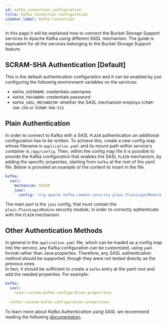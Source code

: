 ```yaml
---
id: kafka_connection_configuration
title: Kafka Connection Configuration
sidebar_label: Kafka Connection
---
```


In this page it will be explained how to connect the Bucket Storage Support services to Apache Kafka using different SASL mechanism.
The guide is equivalent for all the services belonging to the Bucket Storage Support feature.

## SCRAM-SHA Authentication [Default]

This is the default authentication configuration and it can be enabled by just configuring the following environment variables on the services:

- `KAFKA_USERNAME`: credentials username 
- `KAFKA_PASSWORD`: credentials password
- `KAFKA_SASL_MECHANISM`: whether the SASL mechanism employs `SCRAM-SHA-256` or `SCRAM-SHA-512`

## Plain Authentication

In order to connect to Kafka with a SASL `PLAIN` authentication an additional configuration has to be written.
To achieve this, create a new config map whose filename is `application.yaml` and its mount path within service's container is `/app/config`.
Then, within the config map file it is possible to provide the Kafka configuration that enables the SASL `PLAIN` mechanism, by adding the specific
properties, starting from `kafka` at the root of the yaml file. Below is provided an example of the content to insert in the file.

```yaml
kafka:
  sasl:
    mechanism: PLAIN
    jaas:
      config: "org.apache.kafka.common.security.plain.PlainLoginModule required username=\"${KAFKA_USERNAME}\" password=\"${KAFKA_PASSWORD}\";"
```

The main part is the `jaas` config, that must contain the `plain.PlainLoginModule` security module, in order to correctly authenticate with the `PLAIN` mechanism.

## Other Authentication Methods

In general in the `application.yaml` file, which can be loaded as a config map into the service, any Kafka configuration can be customized,
using `yaml` format rather than Java properties. Therefore, any SASL authentication method should be supported, though they were not tested directly as the previous ones.  
In fact, it should be sufficient to create a `kafka` entry at the yaml root and add the needed properties. For example:

```yaml
kafka:
  sasl:
    <your-custom-kafka-configuration-properties>
  
  <other-custom-kafka-configuration-properties>

```

To learn more about _Kafka Authentication using SASL_ we recommend reading the following [documentation](https://docs.confluent.io/platform/current/kafka/authentication_sasl/index.html).